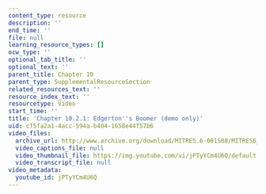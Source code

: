 ```yaml
---
content_type: resource
description: ''
end_time: ''
file: null
learning_resource_types: []
ocw_type: ''
optional_tab_title: ''
optional_text: ''
parent_title: Chapter 10
parent_type: SupplementalResourceSection
related_resources_text: ''
resource_index_text: ''
resourcetype: Video
start_time: ''
title: 'Chapter 10.2.1: Edgerton''s Boomer (demo only)'
uid: cf5fa2a1-4acc-594a-b404-1658e44f57b6
video_files:
  archive_url: http://www.archive.org/download/MITRES.6-001S08/MITRES6_001S08_10-2-1_demo_220k.mp4
  video_captions_file: null
  video_thumbnail_file: https://img.youtube.com/vi/jPTyYCm4U6Q/default.jpg
  video_transcript_file: null
video_metadata:
  youtube_id: jPTyYCm4U6Q
---
```

